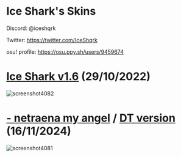 # Ice Shark's Skins

Discord: @iceshqrk

Twitter: https://twitter.com/IceShqrk

osu! profile: https://osu.ppy.sh/users/9459674

# [Ice Shark v1.6](https://drive.google.com/file/d/1hyEftGBJ5z3ABHT01_AXL5b16oUlmIes/view?usp=sharing) (29/10/2022)
![screenshot4082](https://files.catbox.moe/l70fve.png)

# [- netraena my angel](https://drive.google.com/file/d/1xYmZcVNbvetCGqStosOctWetkhYN4lS0/view?usp=sharing) / [DT version](https://drive.google.com/file/d/1FAguhDClNcOq-tnBPQEKSyezl7HyuVbR/view?usp=sharing) (16/11/2024)
![screenshot4081](https://files.catbox.moe/ot986o.png)

